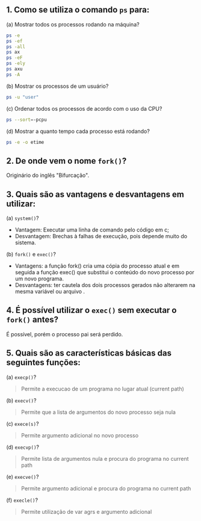 ## 1. Como se utiliza o comando `ps` para:

(a) Mostrar todos os processos rodando na máquina?
```bash
ps -e
ps -ef
ps -all
ps ax
ps -eF
ps -ely
ps axu
ps -A
```

(b) Mostrar os processos de um usuário?
```bash
ps -u "user"
```

(c) Ordenar todos os processos de acordo com o uso da CPU?
```bash
ps --sort=-pcpu
```
(d) Mostrar a quanto tempo cada processo está rodando?
```bash
ps -e -o etime
```
## 2. De onde vem o nome `fork()`?
Originário do inglês "Bifurcação".
## 3. Quais são as vantagens e desvantagens em utilizar:

(a) `system()`?
* Vantagem: Executar uma linha de comando pelo código em c;
* Desvantagem: Brechas à falhas de execução, pois depende muito do sistema.

(b) `fork()` e `exec()`?
* Vantagens: a função fork() cria uma cópia do processo atual e em seguida a função exec() que substitui o conteúdo do novo processo por um novo programa.		
* Desvantagens: ter cautela dos dois processos gerados não alterarem na mesma variável ou arquivo .


## 4. É possível utilizar o `exec()` sem executar o `fork()` antes?
É possível, porém o processo pai será perdido.
## 5. Quais são as características básicas das seguintes funções:

(a) `execp()`?
> Permite a execucao de um programa no lugar atual (current path)

(b) `execv()`?
> Permite que a lista de argumentos do novo processo seja nula

(c\) `exece(s)`?
> Permite argumento adicional no novo processo

(d) `execvp()`?
> Permite lista de argumentos nula e procura do programa no current path

(e) `execve()`?
> Permite argumento adicional e procura do programa no current path

(f) `execle()`?
> Permite utilização de var agrs e argumento adicional
